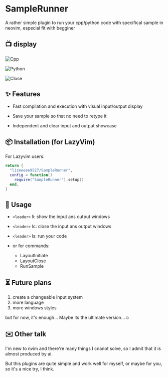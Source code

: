 # SampleRunner

A rather simple plugin to run your cpp/python code with specifical sample in neovim, especial fit with begginer

## 📺 display

![Cpp](https://github.com/lizeeeee9527/SampleRunner.nvim/blob/main/Display/Cpp.gif)

![Python](https://github.com/lizeeeee9527/SampleRunner.nvim/blob/main/Display/Python.gif)

![Close](https://github.com/lizeeeee9527/SampleRunner.nvim/blob/main/Display/Close.gif)


## ✨ Features

- Fast compilation and execution with visual input/output display

- Save your sample so that no need to retype  it

- Independent  and clear input and output showcase

## 📦 Installation (for LazyVim)

For Lazyvim users:
```lua
return {
  "lizeeeee9527/SampleRunner",
  config = function()
    require("SampleRunner").setup()
  end,
}
```

## 🚀 Usage

- `<leader>` li: show the input ans output windows
- `<leader>` lc: close the input ans output windows
- `<leader>` ls: run your code

- or for commands:
  - LayoutInitiate
  - LayoutClose
  - RunSample

## ⏳ Future plans

1. create a changeable input system
2. more language
3. more windows styles

but for now, it's enough... Maybe its the ultimate version...☺️

## ✉️ Other talk

I'm new to nvim and there're many things I cnanot solve, so I admit that it is almost produced by ai.

But this plugins are quite simple and work well for myself, or maybe for you, so it's a nice try, I think.


